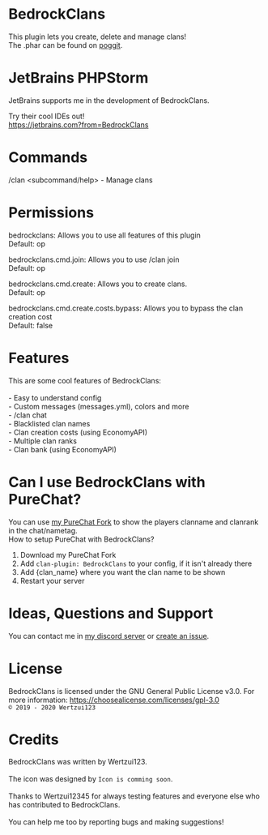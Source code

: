 # BedrockClans
This plugin lets you create, delete and manage clans!
<br>The .phar can be found on <a href="https://poggit.pmmp.io/ci/Wertzui123/BedrockClans/BedrockClans/">poggit</a>.

# JetBrains PHPStorm
JetBrains supports me in the development of BedrockClans.

Try their cool IDEs out!
<br>https://jetbrains.com?from=BedrockClans

# Commands
/clan <subcommand/help> - Manage clans
# Permissions
bedrockclans: Allows you to use all features of this plugin
<br>Default: op

bedrockclans.cmd.join: Allows you to use /clan join
<br>Default: op

bedrockclans.cmd.create: Allows you to create clans.
<br>Default: op

bedrockclans.cmd.create.costs.bypass: Allows you to bypass the clan creation cost
<br>Default: false
# Features
This are some cool features of BedrockClans:
<br>
  <br>- Easy to understand config
  <br>- Custom messages (messages.yml), colors and more
  <br>- /clan chat
  <br>- Blacklisted clan names
  <br>- Clan creation costs (using EconomyAPI)
  <br>- Multiple clan ranks
  <br>- Clan bank (using EconomyAPI)

# Can I use BedrockClans with PureChat?
You can use <a href="https://github.com/Wertzui123/PureChat">my PureChat Fork</a> to show the players clanname and clanrank in the chat/nametag.  
How to setup PureChat with BedrockClans?
1. Download my PureChat Fork
2. Add `clan-plugin: BedrockClans` to your config, if it isn't already there
3. Add {clan_name} where you want the clan name to be shown
4. Restart your server

# Ideas, Questions and Support
You can contact me in <a href="https://discord.gg/eGhZGtF">my discord server</a> or <a href="https://github.com/Wertzui123/BedrockClans/issues/new">create an issue</a>.

# License
BedrockClans is licensed under the GNU General Public License v3.0. For more information: https://choosealicense.com/licenses/gpl-3.0
<br><code>© 2019 - 2020 Wertzui123</code>

# Credits
BedrockClans was written by Wertzui123.
<br>
  <br>The icon was designed by <code>Icon is comming soon</code>.
 <br>
 <br>Thanks to Wertzui12345 for always testing features and everyone else who has contributed to BedrockClans.
 <br>
  <br>You can help me too by reporting bugs and making suggestions!